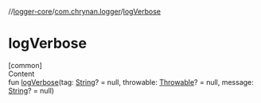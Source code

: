 //[logger-core](../../index.md)/[com.chrynan.logger](index.md)/[logVerbose](log-verbose.md)



# logVerbose  
[common]  
Content  
fun [logVerbose](log-verbose.md)(tag: [String](https://kotlinlang.org/api/latest/jvm/stdlib/kotlin/-string/index.html)? = null, throwable: [Throwable](https://kotlinlang.org/api/latest/jvm/stdlib/kotlin/-throwable/index.html)? = null, message: [String](https://kotlinlang.org/api/latest/jvm/stdlib/kotlin/-string/index.html)? = null)  



